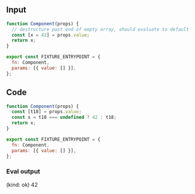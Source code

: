 
## Input

```javascript
function Component(props) {
  // destructure past end of empty array, should evaluate to default
  const [x = 42] = props.value;
  return x;
}

export const FIXTURE_ENTRYPOINT = {
  fn: Component,
  params: [{ value: [] }],
};

```

## Code

```javascript
function Component(props) {
  const [t18] = props.value;
  const x = t18 === undefined ? 42 : t18;
  return x;
}

export const FIXTURE_ENTRYPOINT = {
  fn: Component,
  params: [{ value: [] }],
};

```
      
### Eval output
(kind: ok) 42